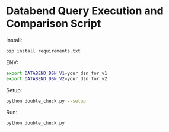 # Databend Query Execution and Comparison Script

Install:
```bash
pip install requirements.txt
```

ENV:
```bash
export DATABEND_DSN_V1=your_dsn_for_v1
export DATABEND_DSN_V2=your_dsn_for_v2
```

Setup:
```bash
python double_check.py --setup
```

Run:
```bash
python double_check.py
```




